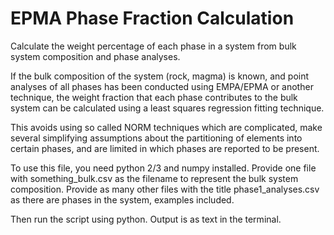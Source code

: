 # EPMA Phase Fraction Calculation
Calculate the weight percentage of each phase in a system from bulk system composition and phase analyses.

If the bulk composition of the system (rock, magma) is known, and point analyses of all phases has been conducted using EMPA/EPMA or another technique,  the weight fraction that each phase contributes to the bulk system can be calculated using a least squares regression fitting technique. 

This avoids using so called NORM techniques which are complicated, make several simplifying assumptions about the partitioning of elements into certain phases, and are limited in which phases are reported to be present.

To use this file, you need python 2/3 and numpy installed. Provide one file with something_bulk.csv as the filename to represent the bulk system composition. Provide as many other files with the title phase1_analyses.csv as there are phases in the system, examples included. 

Then run the script using python. Output is as text in the terminal.
